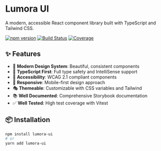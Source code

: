 # Lumora UI

A modern, accessible React component library built with TypeScript and Tailwind CSS.

[![npm version](https://badge.fury.io/js/lumora-ui.svg)](https://badge.fury.io/js/lumora-ui)
[![Build Status](https://github.com/yourusername/lumora-ui/workflows/CI/badge.svg)](https://github.com/yourusername/lumora-ui/actions)
[![Coverage](https://codecov.io/gh/yourusername/lumora-ui/branch/main/graph/badge.svg)](https://codecov.io/gh/yourusername/lumora-ui)

## ✨ Features

- 🎨 **Modern Design System**: Beautiful, consistent components
- 🔧 **TypeScript First**: Full type safety and IntelliSense support
- 🎯 **Accessibility**: WCAG 2.1 compliant components
- 📱 **Responsive**: Mobile-first design approach
- 🎭 **Themeable**: Customizable with CSS variables and Tailwind
- 📚 **Well Documented**: Comprehensive Storybook documentation
- ✅ **Well Tested**: High test coverage with Vitest

## 📦 Installation

```bash
npm install lumora-ui
# or
yarn add lumora-ui
```
